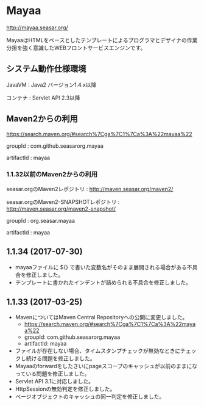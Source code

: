 # Mayaa

http://mayaa.seasar.org/

MayaaはHTMLをベースとしたテンプレートによるプログラマとデザイナの作業分担を強く意識したWEBフロントサービスエンジンです。

## システム動作仕様環境

JavaVM
:   Java2 バージョン1.4.x以降

コンテナ
:   Servlet API 2.3以降

## Maven2からの利用

https://search.maven.org/#search%7Cga%7C1%7Ca%3A%22mayaa%22

groupId
:   com.github.seasarorg.mayaa

artifactId
:   mayaa

### 1.1.32以前のMaven2からの利用

seasar.orgのMaven2レポジトリ
:   http://maven.seasar.org/maven2/

seasar.orgのMaven2-SNAPSHOTレポジトリ
:   http://maven.seasar.org/maven2-snapshot/

groupId
:   org.seasar.mayaa

artifactId
:   mayaa


## 1.1.34 (2017-07-30)

- mayaaファイルに ${} で書いた変数名がそのまま展開される場合がある不具合を修正しました。
- テンプレートに書かれたインデントが詰められる不具合を修正しました。

## 1.1.33 (2017-03-25)

- MavenについてはMaven Central Repositoryへの公開に変更しました。
    - https://search.maven.org/#search%7Cga%7C1%7Ca%3A%22mayaa%22
    - groupId: com.github.seasarorg.mayaa
    - artifactId: mayaa
- ファイルが存在しない場合、タイムスタンプチェックが無効なときにチェックし続ける問題を修正しました。
- Mayaaのforwardをしたさいにpageスコープのキャッシュが以前のままになっている問題を修正しました。
- Servlet API 3.1に対応しました。
- HttpSessionの無効判定を修正しました。
- ページオブジェクトのキャッシュの同一判定を修正しました。
